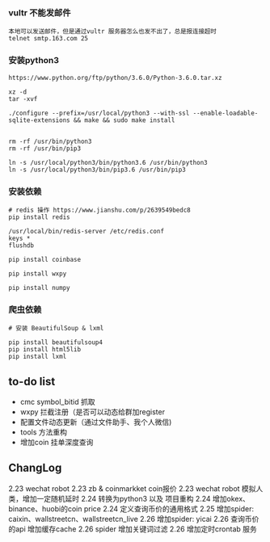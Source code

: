 ### vultr 不能发邮件

    本地可以发送邮件，但是通过vultr 服务器怎么也发不出了，总是报连接超时
    telnet smtp.163.com 25

### 安装python3

    https://www.python.org/ftp/python/3.6.0/Python-3.6.0.tar.xz

    xz -d 
    tar -xvf
    
    ./configure --prefix=/usr/local/python3 --with-ssl --enable-loadable-sqlite-extensions && make && sudo make install
    
    
    rm -rf /usr/bin/python3
    rm -rf /usr/bin/pip3
    
    ln -s /usr/local/python3/bin/python3.6 /usr/bin/python3
    ln -s /usr/local/python3/bin/pip3.6 /usr/bin/pip3


### 安装依赖

    # redis 操作 https://www.jianshu.com/p/2639549bedc8
    pip install redis
    
    /usr/local/bin/redis-server /etc/redis.conf
    keys * 
    flushdb
    
    pip install coinbase
    
    pip install wxpy
    
    pip install numpy
    
### 爬虫依赖

    # 安装 BeautifulSoup & lxml
    
    pip install beautifulsoup4
    pip install html5lib
    pip install lxml
    
## to-do list

- cmc symbol_bitid 抓取
- wxpy 拦截注册（是否可以动态给群加register
- 配置文件动态更新（通过文件助手、我个人微信)
- tools 方法重构
- 增加coin 挂单深度查询

## ChangLog

2.23 wechat robot
2.23 zb & coinmarkket coin报价
2.23 wechat robot 模拟人类，增加一定随机延时
2.24 转换为python3 以及 项目重构
2.24 增加okex、binance、huobi的coin price
2.24 定义查询币价的通用格式
2.25 增加spider: caixin、wallstreetcn、wallstreetcn_live 
2.26 增加spider: yicai
2.26 查询币价的api 增加缓存cache
2.26 spider 增加关键词过滤
2.26 增加定时crontab 服务